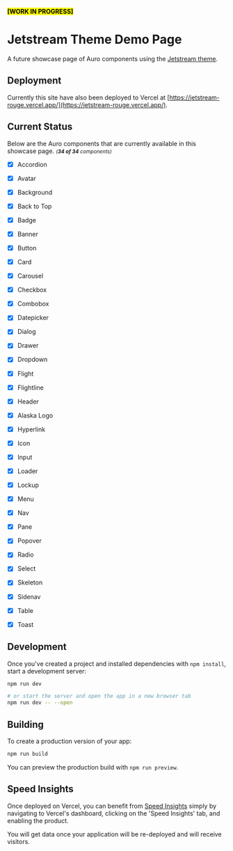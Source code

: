 <mark style="background-color: yellow; font-weight: bold;">[WORK IN PROGRESS]</mark>
# Jetstream Theme Demo Page

A future showcase page of Auro components using the [Jetstream theme](https://github.com/Alaska-ITS/JetstreamDesignTokens/).

## Deployment

Currently this site have also been deployed to Vercel at [https://jetstream-rouge.vercel.app/](https://jetstream-rouge.vercel.app/).

## Current Status

Below are the Auro components that are currently available in this showcase page.
_<small>(<b>34 of 34</b> components)</small>_
- [x] Accordion
- [x] Avatar
- [x] Background
- [x] Back to Top
- [x] Badge
- [x] Banner
- [x] Button
- [x] Card
- [x] Carousel
- [x] Checkbox
- [x] Combobox
- [x] Datepicker
- [x] Dialog
- [x] Drawer
- [x] Dropdown
- [x] Flight
- [x] Flightline
- [x] Header
- [x] Alaska Logo
- [x] Hyperlink
- [x] Icon
- [x] Input
- [x] Loader
- [x] Lockup
- [x] Menu
- [x] Nav
- [x] Pane
- [x] Popover
- [x] Radio
- [x] Select
- [x] Skeleton
- [x] Sidenav
- [x] Table
- [x] Toast


## Development

Once you've created a project and installed dependencies with `npm install`, start a development server:

```bash
npm run dev

# or start the server and open the app in a new browser tab
npm run dev -- --open
```

## Building

To create a production version of your app:

```bash
npm run build
```

You can preview the production build with `npm run preview`.

## Speed Insights

Once deployed on Vercel, you can benefit from [Speed Insights](https://vercel.com/docs/concepts/speed-insights) simply by navigating to Vercel's dashboard, clicking on the 'Speed Insights' tab, and enabling the product.

You will get data once your application will be re-deployed and will receive visitors.
